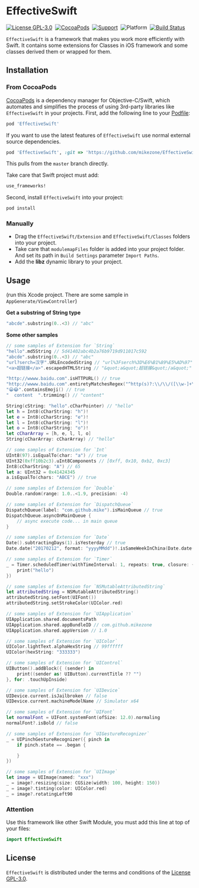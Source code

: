 # EffectiveSwift

[![License GPL-3.0](https://img.shields.io/badge/license-GPLv3-brightgreen.svg?style=flat)](https://raw.githubusercontent.com/mikezone/EffectiveSwift/master/LICENSE)&nbsp;
[![CocoaPods](https://img.shields.io/cocoapods/v/EffectiveSwift.svg?style=flat)](http://cocoapods.org/?q=EffectiveSwift)&nbsp;
[![Support](https://img.shields.io/badge/support-iOS%208%2B%20-blue.svg?style=flat)](https://www.apple.com/nl/ios/)&nbsp;
![Platform](https://img.shields.io/badge/platform-iOS-ff69b4.svg)&nbsp;
[![Build Status](https://travis-ci.org/mikezone/EffectiveSwift.svg?branch=master)](https://travis-ci.org/mikezone/EffectiveSwift)

`EffectiveSwift` is a framework that makes you work more efficiently with Swift. It contains some extensions for Classes in iOS framework and some classes derived them or wrapped for them.

## Installation

### From CocoaPods

[CocoaPods](http://cocoapods.org) is a dependency manager for Objective-C/Swift, which automates and simplifies the process of using 3rd-party libraries like `EffectiveSwift` in your projects. First, add the following line to your [Podfile](http://guides.cocoapods.org/using/using-cocoapods.html):

```ruby
pod 'EffectiveSwift'
```

If you want to use the latest features of `EffectiveSwift` use normal external source dependencies.

```ruby
pod 'EffectiveSwift', :git => 'https://github.com/mikezone/EffectiveSwift.git'
```

This pulls from the `master` branch directly.

Take care that Swift project must add:

```ruby
use_frameworks!
```

Second, install `EffectiveSwift` into your project:

```ruby
pod install
```

### Manually

* Drag the `EffectiveSwift/Extension` and `EffectiveSwift/Classes` folders into your project.
* Take care that `modulemapFiles` folder is added into your project folder. And set its path in `Build Settings` parameter `Import Paths`.
* Add the **libz** dynamic library to your project.

## Usage

(run this Xcode project. There are some sample in `AppGenerate/ViewController`)

**Get a substring of String type**

```swift
"abcde".substring(0..<3) // "abc"
```
**Some other samples**

```swift
// some samples of Extension for `String`
"hello".md5String // 5d41402abc4b2a76b9719d911017c592
"abcde".substring(0..<3) // "abc"
"url?serch=汉字".URLEncodedString // "url%3Fserch%3D%E6%B1%89%E5%AD%97"
"<a>超链接</a>".escapedHTMLString // "&quot;a&quot;超链接&quot;/a&quot;"

"http://wwww.baidu.com".isHTTPURL() // true
"http://wwww.baidu.com".entiretyMatchesRegex("^http(s)?:\\/\\/([\\w-]+\\.)+[\\w-]+(\\/[\\w- .\\/?%&=]*)?$") // true
"😀😂".containsEmoji() // true
"  content  ".trimming() // "content"

String(cString: "hello".cCharPointer) // "hello"
let h = Int8(cCharString: "h")!
let e = Int8(cCharString: "e")!
let l = Int8(cCharString: "l")!
let o = Int8(cCharString: "o")!
let cCharArray = [h, e, l, l, o]
String(cCharArray: cCharArray) // "hello"

// some samples of Extension for `Int`
UInt8(97).isEqualTo(char: "a") // true
UInt32(0xff10b2c3).uInt8Components // [0xff, 0x10, 0xb2, 0xc3]
Int8(cCharString: "A") // 65
let a: UInt32 = 0x41424345
a.isEqualTo(chars: "ABCE") // true

// some samples of Extension for `Double`
Double.random(range: 1.0..<1.9, precision: -4)

// some samples of Extension for `DispatchQueue`
DispatchQueue(label: "com.github.mike").isMainQueue // true
DispatchQueue.asyncOnMainQueue {
    // async execute code... in main queue
}

// some samples of Extension for `Date`
Date().subtractingDays(1).isYesterday // true
Date.date("20170212", format: "yyyyMMdd")!.isSameWeekInChina(Date.date("20170213", format: "yyyyMMdd")!) // false

// some samples of Extension for `Timer`
_ = Timer.scheduledTimer(withTimeInterval: 1, repeats: true, closure: {_ in
    print("hello")
})

// some samples of Extension for `NSMutableAttributedString`
let attributedString = NSMutableAttributedString()
attributedString.setFont(UIFont())
attributedString.setStrokeColor(UIColor.red)

// some samples of Extension for `UIApplication`
UIApplication.shared.documentsPath
UIApplication.shared.appBundleID // com.github.mikezone
UIApplication.shared.appVersion // 1.0

// some samples of Extension for `UIColor`
UIColor.lightText.alphaHexString // 99ffffff
UIColor(hexString: "333333")

// some samples of Extension for `UIControl`
UIButton().addBlock({ (sender) in
    print((sender as! UIButton).currentTitle ?? "")
}, for: .touchUpInside)

// some samples of Extension for `UIDevice`
UIDevice.current.isJailbroken // false
UIDevice.current.machineModelName // Simulator x64

// some samples of Extension for `UIFont`
let normalFont = UIFont.systemFont(ofSize: 12.0).normaling
normalFont?.isBold // false

// some samples of Extension for `UIGestureRecognizer`
_ = UIPinchGestureRecognizer({ pinch in
    if pinch.state == .began {

    }
})

// some samples of Extension for `UIImage`
let image = UIImage(named: "xxx")
_ = image?.resizing(size: CGSize(width: 100, height: 150))
_ = image?.tinting(color: UIColor.red)
_ = image?.rotatingLeft90
```

### Attention
Use this framework like other Swift Module, you must add this line at top of your files:

```swift
import EffectiveSwift
```

## License
`EffectiveSwift` is distributed under the terms and conditions of the [License GPL-3.0](https://github.com/mikezone/EffectiveSwift/blob/master/LICENSE).
